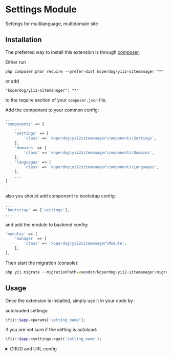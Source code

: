 Settings Module
===============
Settings for multilanguage, multidomain site

Installation
------------

The preferred way to install this extension is through [composer](http://getcomposer.org/download/).

Either run

```
php composer.phar require --prefer-dist koperdog/yii2-sitemanager "*"
```

or add

```
"koperdog/yii2-sitemanager": "*"
```

to the require section of your `composer.json` file.


Add the component to your common config:

```php
...
'components' => [
    ...
    'settings' => [
        'class' => 'koperdog\yii2sitemanager\components\Settings',
    ],
    'domains' => [
        'class' => 'koperdog\yii2sitemanager\components\Domains',
    ],
    'languages' => [
        'class' => 'koperdog\yii2sitemanager\components\Languages',
    ],
    ...
]
... 
```

also you should add component to bootstrap config:

```php
...
'bootstrap' => ['settings'],
...
```

and add the module to backend config:

```php
'modules' => [
    'manager' => [
        'class' => 'koperdog\yii2sitemanager\Module',
    ],
],
```

Then start the migration (console):
```php
php yii migrate --migrationPath=@vendor/koperdog/yii2-sitemanager/migrations
```
Usage
-----

Once the extension is installed, simply use it in your code by  :

autoloaded settings:
```php
\Yii::$app->params['setting_name'];
```

If you are not sure if the setting is autoload:
```php
\Yii::$app->settings->get('setting_name');
```

<details>
  <summary>CRUD and URL config</summary>
  
CRUD settings from backend:
go to /manager

CRUD domains:
go to /manager/domains

CRUD languages:
go to /manager/languages

also, if you want use standart CRUD, you can add to Url rule config:

```php
CRUD settings from backend:
go to /manager

CRUD domains:
go to /manager/domains

CRUD languages:
go to /manager/languages
```
  
</details>